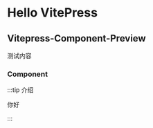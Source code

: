 # Hello VitePress

## Vitepress-Component-Preview

测试内容

### Component

:::tip 介绍

你好

:::

<preview path="./DemoShow.vue" title="演示Demo"></preview>
